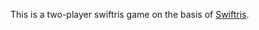 This is a two-player swiftris game on the basis of [Swiftris](https://github.com/Bloc/swiftris).

[](/CoupleSwiftris_demo.gif)


